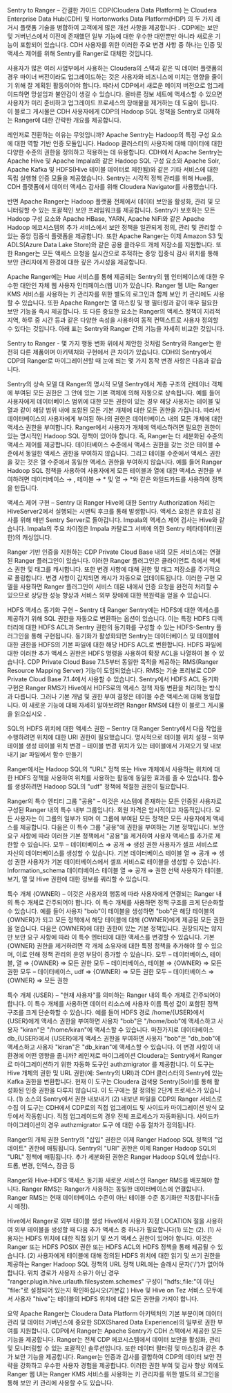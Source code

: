 Sentry to Ranger – 간결한 가이드
CDP(Cloudera Data Platform) 는 Cloudera Enterprise Data Hub(CDH) 및 Hortonworks Data Platform(HDP) 의 두 가지 레거시 플랫폼 기술을 병합하여 고객에게 많은 개선 사항을 제공합니다 . CDP에는 보안 및 거버넌스에서 이전에 존재했던 일부 기능에 대한 우수한 대안뿐만 아니라 새로운 기능이 포함되어 있습니다. CDH 사용자를 위한 이러한 주요 변경 사항 중 하나는 인증 및 액세스 제어를 위해 Sentry를 Ranger로 대체한 것입니다. 

사용자가 많은 여러 사업부에서 사용하는 Cloudera의 스택과 같은 빅 데이터 플랫폼의 경우 마이너 버전이라도 업그레이드하는 것은 사용자와 비즈니스에 미치는 영향을 줄이기 위해 잘 계획된 활동이어야 합니다. 따라서 CDP에서 새로운 메이저 버전으로 업그레이드하면 망설임과 불안감이 생길 수 있습니다. 올바른 정보 세트에 액세스할 수 있으면 사용자가 미리 준비하고 업그레이드 프로세스의 장애물을 제거하는 데 도움이 됩니다. 이 블로그 게시물은 CDH 사용자에게 CDP의 Hadoop SQL 정책을 Sentry로 대체하는 Ranger에 대한 간략한 개요를 제공합니다.

레인저로 전환하는 이유는 무엇입니까?
Apache Sentry는 Hadoop의 특정 구성 요소에 대한 역할 기반 인증 모듈입니다. Hadoop 클러스터의 사용자에 대해 데이터에 대한 다양한 수준의 권한을 정의하고 적용하는 데 유용합니다. CDH에서 Apache Sentry는 Apache Hive 및 Apache Impala와 같은 Hadoop SQL 구성 요소와 Apache Solr, Apache Kafka 및 HDFS(Hive 테이블 데이터로 제한됨)와 같은 기타 서비스에 대한 독립 실행형 인증 모듈을 제공했습니다. Sentry는 시각적 정책 관리를 위해 Hue를, CDH 플랫폼에서 데이터 액세스 감사를 위해 Cloudera Navigator를 사용했습니다. 

반면 Apache Ranger는 Hadoop 플랫폼 전체에서 데이터 보안을 활성화, 관리 및 모니터링할 수 있는 포괄적인 보안 프레임워크를 제공합니다. Sentry가 보호하는 모든 Hadoop 구성 요소와 Apache HBase, YARN, Apache NiFi와 같은 Apache Hadoop 에코시스템의 추가 서비스에서 보안 정책을 일관되게 정의, 관리 및 관리할 수 있는 중앙 집중식 플랫폼을 제공합니다. 또한 Apache Ranger는 이제 Amazon S3 및 ADLS(Azure Data Lake Store)와 같은 공용 클라우드 개체 저장소를 지원합니다. 또한 Ranger는 모든 액세스 요청을 실시간으로 추적하는 중앙 집중식 감사 위치를 통해 보안 관리자에게 환경에 대한 깊은 가시성을 제공합니다. 

Apache Ranger에는 Hue 서비스를 통해 제공되는 Sentry의 웹 인터페이스에 대한 우수한 대안인 자체 웹 사용자 인터페이스(웹 UI)가 있습니다. Ranger 웹 UI는 Ranger KMS 서비스를 사용하는 키 관리자를 위한 별도의 로그인과 함께 보안 키 관리에도 사용할 수 있습니다. 또한 Apache Ranger는 열 마스킹 및 행 필터링과 같이 매우 필요한 보안 기능을 즉시 제공합니다. 또 다른 중요한 요소는 Ranger의 액세스 정책이 지리적 지역, 하루 중 시간 등과 같은 다양한 속성을 사용하여 동적 컨텍스트로 사용자 정의할 수 있다는 것입니다. 아래 표는 Sentry와 Ranger 간의 기능을 자세히 비교한 것입니다. 



 

Sentry to Ranger - 몇 가지 행동 변화
위에서 제안한 것처럼 Sentry와 Ranger는 완전히 다른 제품이며 아키텍처와 구현에서 큰 차이가 있습니다. CDH의 Sentry에서 CDP의 Ranger로 마이그레이션할 때 눈에 띄는 몇 가지 동작 변경 사항은 다음과 같습니다.

Sentry의 상속 모델 대 Ranger의 명시적 모델
Sentry에서 계층 구조의 컨테이너 객체에 부여된 모든 권한은 그 안에 있는 기본 객체에 의해 자동으로 상속됩니다. 예를 들어 사용자에게 데이터베이스 범위에 대한 모든 권한이 있는 경우 해당 사용자는 테이블 및 열과 같이 해당 범위 내에 포함된 모든 기본 개체에 대한 모든 권한을 가집니다. 따라서 데이터베이스의 사용자에게 부여된 하나의 권한은 데이터베이스 내의 모든 개체에 대한 액세스 권한을 부여합니다.
Ranger에서 사용자가 개체에 액세스하려면 필요한 권한이 있는 명시적인 Hadoop SQL 정책이 있어야 합니다. 즉, Ranger는 더 세분화된 수준의 액세스 제어를 제공합니다. 데이터베이스 수준에서 액세스 권한을 갖는 것은 테이블 수준에서 동일한 액세스 권한을 부여하지 않습니다. 그리고 테이블 수준에서 액세스 권한을 갖는 것은 열 수준에서 동일한 액세스 권한을 부여하지 않습니다. 예를 들어 Ranger Hadoop SQL 정책을 사용하여 사용자에게 모든 테이블과 열에 대한 액세스 권한을 부여하려면 데이터베이스 → , 테이블 → * 및 열 → *와 같은 와일드카드를 사용하여 정책을 만듭니다.


액세스 제어 구현 – Sentry 대 Ranger
Hive에 대한 Sentry Authorization 처리는 HiveServer2에서 실행되는 시맨틱 후크를 통해 발생합니다. 액세스 요청은 유효성 검사를 위해 매번 Sentry Server로 돌아갑니다. Impala의 액세스 제어 검사는 Hive와 같습니다. Impala의 주요 차이점은 Impala 카탈로그 서버에 의한 Sentry 메타데이터(권한)의 캐싱입니다.


Ranger 기반 인증을 지원하는 CDP Private Cloud Base 내의 모든 서비스에는 연결된 Ranger 플러그인이 있습니다. 이러한 Ranger 플러그인은 클라이언트 측에서 액세스 권한 및 태그를 캐시합니다. 또한 변경 사항에 대해 권한 및 태그 저장소를 주기적으로 폴링합니다. 변경 사항이 감지되면 캐시가 자동으로 업데이트됩니다. 이러한 구현 모델을 사용하면 Ranger 플러그인이 서비스 데몬 내에서 인증 요청을 완전히 처리할 수 있으므로 상당한 성능 향상과 서비스 외부 장애에 대한 복원력을 얻을 수 있습니다.


HDFS 액세스 동기화 구현 – Sentry 대 Ranger
Sentry에는 HDFS에 대한 액세스를 제공하기 위해 SQL 권한을 자동으로 변환하는 옵션이 있습니다. 이는 특정 HDFS 디렉터리에 대한 HDFS ACL과 Sentry 권한의 동기화를 구성할 수 있는 HDFS-Sentry 플러그인을 통해 구현됩니다. 동기화가 활성화되면 Sentry는 데이터베이스 및 테이블에 대한 권한을 HDFS의 기본 파일에 대한 해당 HDFS ACL로 변환합니다. HDFS 파일에 대한 이러한 추가 액세스 권한은 HDFS 명령을 사용하여 확장 ACL을 나열하여 볼 수 있습니다.
CDP Private Cloud Base 7.1.5부터 동일한 목적을 제공하는 RMS(Ranger Resource Mapping Server) 기능이 도입되었습니다. RMS는 기술 프리뷰로 CDP Private Cloud Base 7.1.4에서 사용할 수 있습니다. Sentry에서 HDFS ACL 동기화 구현은 Ranger RMS가 Hive에서 HDFS로의 액세스 정책 자동 변환을 처리하는 방식과 다릅니다. 그러나 기본 개념 및 권한 부여 결정은 테이블 수준 액세스에 대해 동일합니다. 이 새로운 기능에 대해 자세히 알아보려면 Ranger RMS에 대한 이 블로그 게시물을 읽으십시오 .


SQL의 HDFS 위치에 대한 액세스 권한 – Sentry 대 Ranger
Sentry에서 다음 작업을 수행하려면 위치에 대한 URI 권한이 필요했습니다. 
명시적으로 테이블 위치 설정 – 외부 테이블 생성
테이블 위치 변경 – 테이블 변경
위치가 있는 테이블에서 가져오기 및 내보내기
jar 파일에서 함수 만들기 
 

Ranger에서는 Hadoop SQL의 "URL" 정책 또는 Hive 개체에서 사용하는 위치에 대한 HDFS 정책을 사용하여 위치를 사용하는 활동에 동일한 효과를 줄 수 있습니다. 함수를 생성하려면 Hadoop SQL의 "udf" 정책에 적절한 권한이 필요합니다.
 

Ranger의 특수 엔티티
그룹 "공용" – 이것은 시스템에 존재하는 모든 인증된 사용자로 구성된 Ranger 내의 특수 내부 그룹입니다. 회원 자격은 암시적이고 자동적입니다. 모든 사용자는 이 그룹의 일부가 되며 이 그룹에 부여된 모든 정책은 모든 사용자에게 액세스를 제공합니다. 다음은 이 특수 그룹 "공용"에 권한을 부여하는 기본 정책입니다. 보안 요구 사항에 따라 이러한 기본 정책에서 "공용"을 제거하여 사용자 액세스를 추가로 제한할 수 있습니다.
모두 – 데이터베이스 ⇒ 공개 ⇒ 생성 권한
사용자가 셀프 서비스로 자신의 데이터베이스를 생성할 수 있습니다.
기본 데이터베이스 테이블 열 ⇒ 공개 ⇒ 생성 권한
사용자가 기본 데이터베이스에서 셀프 서비스로 테이블을 생성할 수 있습니다.
Information_schema 데이터베이스 테이블 열 ⇒ 공개 ⇒ 권한 선택
사용자가 테이블, 보기, 열 및 Hive 권한에 대한 정보를 쿼리할 수 있습니다.
 

특수 개체 {OWNER} – 이것은 사용자의 행동에 따라 사용자에게 연결되는 Ranger 내의 특수 개체로 간주되어야 합니다. 이 특수 개체를 사용하면 정책 구조를 크게 단순화할 수 있습니다. 예를 들어 사용자 "bob"이 테이블을 생성하면 "bob"은 해당 테이블의 {OWNER}가 되고 모든 정책에서 해당 테이블에 대해 {OWNER}에게 제공된 모든 권한을 얻습니다. 다음은 {OWNER}에 대한 권한이 있는 기본 정책입니다. 권장되지는 않지만 보안 요구 사항에 따라 이 특수 엔터티에 대한 액세스를 변경할 수 있습니다. 기본 {OWNER} 권한을 제거하려면 각 개체 소유자에 대한 특정 정책을 추가해야 할 수 있으며, 이로 인해 정책 관리의 운영 부담이 증가할 수 있습니다.
모두 – 데이터베이스, 테이블, 열 ⇒ {OWNER} ⇒ 모든 권한
모두 – 데이터베이스, 테이블 ⇒ {OWNER} ⇒ 모든 권한
모두 – 데이터베이스, udf ⇒ {OWNER} ⇒ 모든 권한
모두 – 데이터베이스 ⇒ {OWNER} ⇒ 모든 권한
 

특수 개체 {USER} – "현재 사용자"를 의미하는 Ranger 내의 특수 개체로 간주되어야 합니다. 이 특수 개체를 사용하면 데이터 리소스에 사용자 이름 특성 값이 포함된 정책 구조를 크게 단순화할 수 있습니다. 예를 들어 HDFS 경로 /home/{USER}에서 {USER}에게 액세스 권한을 부여하면 사용자 "bob"은 "/home/bob"에 액세스하고 사용자 "kiran"은 "/home/kiran"에 액세스할 수 있습니다. 마찬가지로 데이터베이스 db_{USER}에서 {USER}에게 액세스 권한을 부여하면 사용자 "bob"은 "db_bob"에 액세스하고 사용자 "kiran"은 "db_kiran"에 액세스할 수 있습니다.
이 변경 사항이 내 환경에 어떤 영향을 줍니까?
레인저로 마이그레이션 
Cloudera는 Sentry에서 Ranger로 마이그레이션하기 위한 자동화 도구인 authzmigrator 를 제공합니다.
이 도구는 Hive 개체의 권한 및 URL 권한(예: Sentry의 URI)과 CDH 클러스터의 Sentry에 있는 Kafka 권한을 변환합니다.
현재 이 도구는 Cloudera 검색용 Sentry(Solr)를 통해 활성화된 인증 권한을 다루지 않습니다.
이 도구에는 잘 정의된 2단계 프로세스가 있습니다. (1) 소스의 Sentry에서 권한 내보내기 (2) 내보낸 파일을 CDP의 Ranger 서비스로 수집 
이 도구는 CDH에서 CDP로의 직접 업그레이드 및 사이드카 마이그레이션 방식 모두에서 작동합니다.
직접 업그레이드의 경우 전체 프로세스가 자동화됩니다.
사이드카 마이그레이션의 경우 authzmigrator 도구 에 대한 수동 절차가 정의됩니다.
 

Ranger의 개체 권한
Sentry의 "삽입" 권한은 이제 Ranger Hadoop SQL 정책의 "업데이트" 권한에 매핑됩니다.
Sentry의 "URI" 권한은 이제 Ranger Hadoop SQL의 "URL" 정책에 매핑됩니다.
추가 세분화된 권한은 Ranger Hadoop SQL에 있습니다.
드롭, 변경, 인덱스, 잠금 등
 

Ranger와 Hive-HDFS 액세스 동기화
새로운 서비스인 Ranger RMS를 배포해야 합니다. 
Ranger RMS는 Ranger가 사용하는 동일한 데이터베이스에 연결합니다.
Ranger RMS는 현재 데이터베이스 수준이 아닌 테이블 수준 동기화만 작동합니다(출시 예정).
 

Hive에서 Ranger로 외부 테이블 생성
Hive에서 사용자 지정 LOCATION 절을 사용하여 외부 테이블을 생성할 때 다음 추가 액세스 중 하나가 필요합니다(1) 또는 (2).
(1) 사용자는 HDFS 위치에 대한 직접 읽기 및 쓰기 액세스 권한이 있어야 합니다.
이것은 Ranger 또는 HDFS POSIX 권한 또는 HDFS ACL의 HDFS 정책을 통해 제공될 수 있습니다.
(2) 사용자에게 테이블에 대해 정의된 HDFS 위치에 대한 읽기 및 쓰기 권한을 제공하는 Ranger Hadoop SQL 정책의 URL 정책
URL에는 슬래시 문자('/')가 없어야 합니다.
위치 경로가 사용자 소유가 아닌 경우 "ranger.plugin.hive.urlauth.filesystem.schemes" 구성이 "hdfs:,file:"이 아닌 "file:"로 설정되어 있는지 확인하십시오(기본값 ) Hive 및 Hive on Tez 서비스 모두에서
사용자 "hive"는 테이블의 HDFS 위치에 대한 모든 권한을 가져야 합니다.
 

요약
Apache Ranger는 Cloudera Data Platform 아키텍처의 기본 부분이며 데이터 관리 및 데이터 거버넌스에 중요한 SDX(Shared Data Experience)의 일부로 권한 부여를 지원합니다. CDP에서 Ranger는 Apache Sentry가 CDH 스택에서 제공한 모든 기능을 제공합니다. Ranger는 전체 CDP 에코시스템에서 데이터 보안을 활성화, 관리 및 모니터링할 수 있는 포괄적인 솔루션입니다. 또한 데이터 필터링 및 마스킹과 같은 추가 보안 기능을 제공합니다. Ranger는 인증과 감사를 결합하여 CDP의 데이터 보안 전략을 강화하고 우수한 사용자 경험을 제공합니다. 이러한 권한 부여 및 감사 향상 외에도 Ranger 웹 UI는 Ranger KMS 서비스를 사용하는 키 관리자를 위한 별도의 로그인을 통해 보안 키 관리에 사용할 수도 있습니다. 